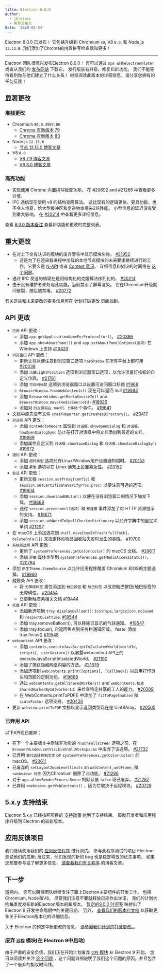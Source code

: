 ```yaml
---
title: Electron 8.0.0
author:
  - jkleinsc
  - 索菲亚格文
date: '2020-02-04'
---
```


Electron 8.0.0 已发布！ 它包括升级到 Chromium `80`, V8 `8.0`, 和 Node.js `12.13.0`. 我们添加了Chrome的内置拼写检查器和更多！

---

Electron 团队很高兴发布Electron 8.0.0！ 您可以通过 `npm 安装electron@later` 或者从我们的 [发布网站](https://electronjs.org/releases/stable) 下载它。 发行版装有升级、修复和新功能。 我们不能等待看到你与他们建立了什么关系！ 继续阅读此版本的详细信息，请分享您拥有的任何反馈！

## 显著更改

### 堆栈更改
* Chromium `80.0.3987.86`
    * [Chrome 有新版本 79](https://developers.google.com/web/updates/2019/12/nic79)
    * [Chrome 有新版本 80](https://chromereleases.googleblog.com/2020/02/stable-channel-update-for-desktop.html)
* Node.js `12.13.0`
    * [节点 12.13.0 博客文章](https://nodejs.org/en/blog/release/v12.13.0/)
* V8 `8.0`
    * [V8 7.9 博客文章](https://v8.dev/blog/v8-release-79)
    * [V8 8.0 博客文章](https://v8.dev/blog/v8-release-80)

### 高亮功能
* 实现使用 Chrome 内置拼写检查功能。 在 [#20692](https://github.com/electron/electron/pull/20692) and [#21266](https://github.com/electron/electron/pull/21266) 中查看更多详情。
* IPC 通信现在使用 v8 的结构克隆算法。 这比现有的逻辑更快，更具功能，也不令人惊奇，给大型缓冲区和复杂物体带来2倍性能。 小型信息的延迟没有受到重大影响。 在 [#20214](https://github.com/electron/electron/pull/20214) 中查看更多详细信息。

查看 [8.0.0 版本备注](https://github.com/electron/electron/releases/tag/v8.0.0) 查看新功能和更改的完整列表。

## 重大更改

* 在对上下文有认识的模块的废弃警告中显示模块名称。 [#21952](https://github.com/electron/electron/pull/21952)
    * 这是为了在渲染器进程中加载的本地节点模块的未来要求继续进行的工作，它要么是 [N-API](https://nodejs.org/api/n-api.html) 或者 [Context 意识](https://nodejs.org/api/addons.html#addons_context_aware_addons)。 详细信息和拟议的时间线在 [这个问题](https://github.com/electron/electron/issues/18397)。
* 通过 IPC 发送的值现在是用结构化的克隆算法序列化的。  [#20214](https://github.com/electron/electron/pull/20214)
* 由于没有维护者来处理此功能，当前禁用了屏幕渲染。  它在Chromium升级期间破裂，随后被禁用。 [#20772](https://github.com/electron/electron/issues/20772)

有关这些和未来更改的更多信息可在 [计划打破更改](https://github.com/electron/electron/blob/master/docs/breaking-changes.md) 页面找到。

## API 更改
* `应用` API 更改：
    * 添加 `app.getApplicationNameForProtocol(url)`。 [#20399](https://github.com/electron/electron/pull/20399)
    * 添加 `app.showAboutPanel()` and `app.setAboutPanelOptions(选项)` 在 Windows 上支持 [#19420](https://github.com/electron/electron/pull/19420)
* `浏览窗口` API 更改：
    * 更新文档以便注意到浏览窗口选项 `hasShadow` 在所有平台上都可用 [#20038](https://github.com/electron/electron/pull/20038)
    * 添加 `流量LightPosition` 选项到浏览器窗口选项，以允许流量灯按钮的自定义位置。 [#21781](https://github.com/electron/electron/pull/21781)
    * 添加 `可访问标题` 选项到浏览器窗口以设置可访问窗口标题 [#1968](https://github.com/electron/electron/pull/19698)
    * `BrowserWindow.fromWebContents()` 现在可以返回 null [#19983](https://github.com/electron/electron/pull/19983)
    * 添加 `BrowserWindow.getMediaSourceId()` and `BrowserWindow.move(mediaSourceId)` [#18926](https://github.com/electron/electron/pull/18926)
    * 添加对 `的支持将在 macOS 上移动` 个事件。 [#19641](https://github.com/electron/electron/pull/19641)
* 文档中原先没有文件 `crashReporter.getCrashesDirectory()`。 [#20417](https://github.com/electron/electron/pull/20417)
* `对话框` API 更改：
    * 添加 `dontAddToRecent` 属性到 `对话框.showOpenDialog` 和 `对话框。 howOpenDialogSync` 防止在打开对话框中将文档添加到最近的文档。 [#19669](https://github.com/electron/electron/pull/19669)
    * 添加属性自定义到 `对话框.showSaveDialog` 和 `对话框.showSaveDialogSync` [#19672](https://github.com/electron/electron/pull/19672)
* `通知` API 更改：
    * 添加 `超时类型` 选项允许Linux/Window用户设置通知超时。 [#20153](https://github.com/electron/electron/pull/20153)
    * 添加 `紧急`  选项以在 Linux 通知上设置紧急性。 [#20152](https://github.com/electron/electron/pull/20152)
* `会话` API 更改：
    * 更新文档 `session.setProxy(config)` 和 `session.setCertificateVerifyProc(proc)` 以便注意可选的选项。 [#19604](https://github.com/electron/electron/pull/19604)
    * 添加 `session.downloadURL(url)` 以便在没有浏览窗口的情况下触发下载。 [#19889](https://github.com/electron/electron/pull/19889)
    * 通过 `session.preconnect(选项)` 和 `预连接` 事件添加了对 HTTP 资源提示的支持。 [#18671](http://github.com/electron/electron/pull/18671)
    * 添加 `session.addWordToSpellCheckerDictionary` 以允许字典中的自定义单词 [#21297](http://github.com/electron/electron/pull/21297)
* 在 macOS 上添加选项到 `shell.moveItemToTrash(fullPath[，deleteOnFail])` 来指定移动物品回收站失败时发生的事情。 [#19700](https://github.com/electron/electron/pull/19700)
* `系统首选项` API 更改：
    * 更新了 `systemPreferences.getColor(color)` 的 macOS 文档。 [#20611](https://github.com/electron/electron/pull/20611)
    * 添加 `屏幕` 媒体类型到 `systemPreferences.getMediaAccessStatus()`。 [#20764](https://github.com/electron/electron/pull/20764)
* 添加 `原生Theme.themeSource` 以允许应用程序覆盖 Chromium 和OS的主题选择。 [#19960](https://github.com/electron/electron/pull/19960)
* 触摸条 API 更改：
    * 将 `无障碍标签` 属性添加到 `触巴按钮` 和 `触巴标签` 以改进触巴按钮/触巴标签的无障碍性。 [#20454](https://github.com/electron/electron/pull/20454)
    * 已更新触摸条相关文档 [#19444](https://github.com/electron/electron/pull/19444)
* `托盘` API 更改：
    * 添加新选项到 `tray.displayBalloon()`: `iconType`, `largicicon`, `noSound` 和 `respectQuiettime`. [#19544](https://github.com/electron/electron/pull/19544)
    * 添加 tray.removeBalloon(), 可以移除已显示的气球通知。 [#19547](https://github.com/electron/electron/pull/19547)
    * 添加 tray.focus(), 它返回焦点到任务栏通知区域。 feate: 添加 tray.focus() [#19548](https://github.com/electron/electron/pull/19548)
* `webcontent` API 更改：
    * 添加 `contents.executeJavaScriptInIsolatedWorld(worldId, scripts[, userGesture])` 以暴露webcontent API上的 executeJavaScriptInIsolatedWorld。 [#21190](https://github.com/electron/electron/pull/21190)
    * 添加了捕获隐藏网络内容的方法。 [#21679](https://github.com/electron/electron/pull/21679)
    * 添加选项到 `webContents.print([options], [callback])` 以启用打印页头和页脚的定制功能。 [#19688](https://github.com/electron/electron/pull/19688)
    * 通过 `webContents.getAllSharedWorkers()` and `webContents.检查SharedWorkerById(workerId)` 来检查特定共享的工人的能力。 [#20389](https://github.com/electron/electron/pull/20389)
    * 在 WebContents.printToPDF() 中添加了 `fitToPageEnabled` 和 `scaleFactor` 选项支持。 [#20436](https://github.com/electron/electron/pull/20436)
* 更新 `webview.printToPDF` 文档以显示返回类型现在是 Uint8Aray。 [#20505](https://github.com/electron/electron/pull/20505)

### 已弃用 API
以下API现已废弃：
* 在下一个主要版本中删除非功能的 `可见OnFullscreen` 选项之前，在 `BrowserWindow.setVisibleOnAllWorkspaces` 中废弃了该选项。 [#21732](https://github.com/electron/electron/pull/21732)
* 已弃用 `替代选择控制文本` on `systemPreferences.getColor(color)` 的 macOS。 [#20611](https://github.com/electron/electron/pull/20611)
* 已废弃的 `setLayoutZoomLevellimits` on `webContent`, `webFrame`, 和 `<webview> 标签` 因为Chromium 删除了此功能。 [#21296](https://github.com/electron/electron/pull/21296)
* 对于 `app.allowRenderProcessReuse` 的默认值 `false` 现已废弃。 [#21287](https://github.com/electron/electron/pull/21287)
* 已弃用 `<webview>.getWebContents()` ，因为它取决于远程模块。 [#20726](https://github.com/electron/electron/pull/20726)

## 5.x.y 支持结束

Electron 5.x.y 已经按照项目的 [支持政策](https://electronjs.org/docs/tutorial/support#supported-versions) 达到了支持结束。 鼓励开发者和应用程序升级到 Electron 的较新版本。

## 应用反馈项目

我们继续使用我们的 [应用反馈程序](https://electronjs.org/blog/app-feedback-program) 进行测试。 参与此程序测试的项目 Electron 测试他们的应用; 反过来，他们发现的新的 bug 也是稳定释放的优先事项。 如果您想要参与或了解更多信息， [请查看我们有关程序](https://electronjs.org/blog/app-feedback-program) 的博客文章。

## 下一步

短期内， 您可以期待团队继续专注于跟上Electron主要组件的开发工作。 包括Chromium, Node和V8。 尽管我们注意不要就释放日期作出许诺， 我们的计划大约每季度发布新的Electron版本的新版本。 [暂定的9.0.0 时间表](https://electronjs.org/docs/tutorial/electron-timelines) 映射出了 Electron 9 开发生命周期中的关键日期。 另外， [查看我们的版本化文档](https://electronjs.org/docs/tutorial/electron-versioning) 以获取更多关于Electron版本化的详细信息。

关于 Electron 的预定中断更改的信息， [请参阅我们计划的打破更改。](https://github.com/electron/electron/blob/master/docs/breaking-changes.md)。

### 废弃 `远程` 模块(在 Electron 9中启动)
由于严重的安全负债，我们正在开始计划废弃 [`远程` 模块](https://www.electronjs.org/docs/api/remote) 从 Electron 9 开始。 您可以阅读并关注 [这个问题](https://github.com/electron/electron/issues/21408) ，这个问题详细说明了我们这个问题的原因，并且包含了一个废弃的拟议时间线。
